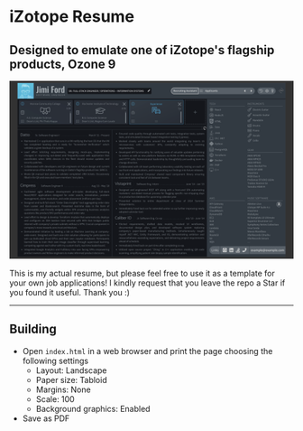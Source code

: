 # iZotope Resume
## Designed to emulate one of iZotope's flagship products, Ozone 9

![Resume Screenshot](/assets/resume-screenshot.png?raw=true)

This is my actual resume, but please feel free to use it as a template for your own job applications! I kindly request that you leave the repo a Star if you found it useful. Thank you :)

___
## Building
* Open `index.html` in a web browser and print the page choosing the following settings
  * Layout: Landscape
  * Paper size: Tabloid
  * Margins: None
  * Scale: 100
  * Background graphics: Enabled
* Save as PDF
